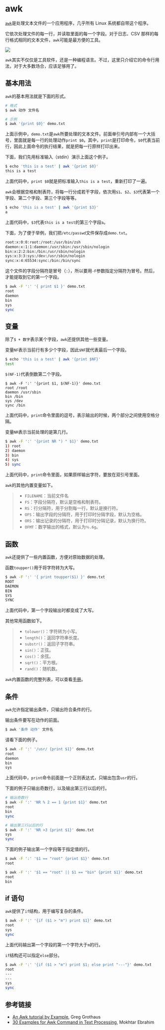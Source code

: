 # awk

[`awk`](https://en.wikipedia.org/wiki/AWK)是处理文本文件的一个应用程序，几乎所有 Linux 系统都自带这个程序。

它依次处理文件的每一行，并读取里面的每一个字段。对于日志、CSV 那样的每行格式相同的文本文件，`awk`可能是最方便的工具。

![](https://www.wangbase.com/blogimg/asset/201811/bg2018110702.jpg)

`awk`其实不仅仅是工具软件，还是一种编程语言。不过，这里只介绍它的命令行用法，对于大多数场合，应该足够用了。

## 基本用法

`awk`的基本用法就是下面的形式。

```bash
# 格式
$ awk 动作 文件名

# 示例
$ awk '{print $0}' demo.txt
```

上面示例中，`demo.txt`是`awk`所要处理的文本文件。前面单引号内部有一个大括号，里面就是每一行的处理动作`print $0`。其中，`print`是打印命令，`$0`代表当前行，因此上面命令的执行结果，就是把每一行原样打印出来。

下面，我们先用标准输入（stdin）演示上面这个例子。

```bash
$ echo 'this is a test' | awk '{print $0}'
this is a test
```

上面代码中，`print $0`就是把标准输入`this is a test`，重新打印了一遍。

`awk`会根据空格和制表符，将每一行分成若干字段，依次用`$1`、`$2`、`$3`代表第一个字段、第二个字段、第三个字段等等。

```bash
$ echo 'this is a test' | awk '{print $3}'
a
```

上面代码中，`$3`代表`this is a test`的第三个字段`a`。

下面，为了便于举例，我们把`/etc/passwd`文件保存成`demo.txt`。

```bash
root:x:0:0:root:/root:/usr/bin/zsh
daemon:x:1:1:daemon:/usr/sbin:/usr/sbin/nologin
bin:x:2:2:bin:/bin:/usr/sbin/nologin
sys:x:3:3:sys:/dev:/usr/sbin/nologin
sync:x:4:65534:sync:/bin:/bin/sync
```

这个文件的字段分隔符是冒号（`:`），所以要用`-F`参数指定分隔符为冒号。然后，才能提取到它的第一个字段。

```bash
$ awk -F ':' '{ print $1 }' demo.txt
root
daemon
bin
sys
sync
```

## 变量

除了`$ + 数字`表示某个字段，`awk`还提供其他一些变量。

变量`NF`表示当前行有多少个字段，因此`$NF`就代表最后一个字段。

```bash
$ echo 'this is a test' | awk '{print $NF}'
test
```

`$(NF-1)`代表倒数第二个字段。

```
$ awk -F ':' '{print $1, $(NF-1)}' demo.txt
root /root
daemon /usr/sbin
bin /bin
sys /dev
sync /bin
```

上面代码中，`print`命令里面的逗号，表示输出的时候，两个部分之间使用空格分隔。

变量`NR`表示当前处理的是第几行。

```bash
$ awk -F ':' '{print NR ") " $1}' demo.txt
1) root
2) daemon
3) bin
4) sys
5) sync
```

上面代码中，`print`命令里面，如果原样输出字符，要放在双引号里面。

`awk`的其他内置变量如下。

> - `FILENAME`：当前文件名
> - `FS`：字段分隔符，默认是空格和制表符。
> - `RS`：行分隔符，用于分割每一行，默认是换行符。
> - `OFS`：输出字段的分隔符，用于打印时分隔字段，默认为空格。
> - `ORS`：输出记录的分隔符，用于打印时分隔记录，默认为换行符。
> - `OFMT`：数字输出的格式，默认为`％.6g`。

## 函数

 `awk`还提供了一些内置函数，方便对原始数据的处理。

函数`toupper()`用于将字符转为大写。

```bash
$ awk -F ':' '{ print toupper($1) }' demo.txt
ROOT
DAEMON
BIN
SYS
SYNC
```

上面代码中，第一个字段输出时都变成了大写。

其他常用函数如下。

> - `tolower()`：字符转为小写。
> - `length()`：返回字符串长度。
> - `substr()`：返回子字符串。
> - `sin()`：正弦。
> - `cos()`：余弦。
> - `sqrt()`：平方根。
> - `rand()`：随机数。

`awk`内置函数的完整列表，可以查看[手册](https://www.gnu.org/software/gawk/manual/html_node/Built_002din.html#Built_002din)。

## 条件

`awk`允许指定输出条件，只输出符合条件的行。

输出条件要写在动作的前面。

```bash
$ awk '条件 动作' 文件名
```

请看下面的例子。

```bash
$ awk -F ':' '/usr/ {print $1}' demo.txt
root
daemon
bin
sys
```

上面代码中，`print`命令前面是一个正则表达式，只输出包含`usr`的行。

下面的例子只输出奇数行，以及输出第三行以后的行。

```bash
# 输出奇数行
$ awk -F ':' 'NR % 2 == 1 {print $1}' demo.txt
root
bin
sync

# 输出第三行以后的行
$ awk -F ':' 'NR >3 {print $1}' demo.txt
sys
sync
```

下面的例子输出第一个字段等于指定值的行。

```bash
$ awk -F ':' '$1 == "root" {print $1}' demo.txt
root

$ awk -F ':' '$1 == "root" || $1 == "bin" {print $1}' demo.txt
root
bin
```

## if 语句

`awk`提供了`if`结构，用于编写复杂的条件。

```bash
$ awk -F ':' '{if ($1 > "m") print $1}' demo.txt
root
sys
sync
```

上面代码输出第一个字段的第一个字符大于`m`的行。

`if`结构还可以指定`else`部分。

```bash
$ awk -F ':' '{if ($1 > "m") print $1; else print "---"}' demo.txt
root
---
---
sys
sync
```

## 参考链接

- [An Awk tutorial by Example](https://gregable.com/2010/09/why-you-should-know-just-little-awk.html), Greg Grothaus
- [30 Examples for Awk Command in Text Processing](https://likegeeks.com/awk-command/), Mokhtar Ebrahim





